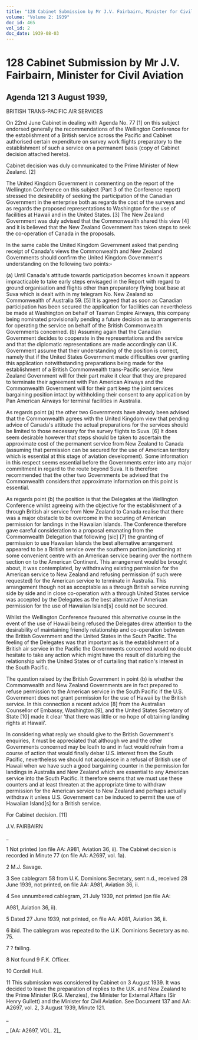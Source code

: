 ```yaml
---
title: "128 Cabinet Submission by Mr J.V. Fairbairn, Minister for Civil Aviation"
volume: "Volume 2: 1939"
doc_id: 465
vol_id: 2
doc_date: 1939-08-03
---
```


# 128 Cabinet Submission by Mr J.V. Fairbairn, Minister for Civil Aviation

## Agenda 121 3 August 1939,

BRITISH TRANS-PACIFIC AIR SERVICES

On 22nd June Cabinet in dealing with Agenda No. 77 [1] on this subject endorsed generally the recommendations of the Wellington Conference for the establishment of a British service across the Pacific and Cabinet authorised certain expenditure on survey work flights preparatory to the establishment of such a service on a permanent basis (copy of Cabinet decision attached hereto).

Cabinet decision was duly communicated to the Prime Minister of New Zealand. [2]

The United Kingdom Government in commenting on the report of the Wellington Conference on this subject (Part 3 of the Conference report) stressed the desirability of seeking the participation of the Canadian Government in the enterprise both as regards the cost of the surveys and as regards the proposed representations to Washington for the use of facilities at Hawaii and in the United States. [3] The New Zealand Government was duly advised that the Commonwealth shared this view [4] and it is believed that the New Zealand Government has taken steps to seek the co-operation of Canada in the proposals.

In the same cable the United Kingdom Government asked that pending receipt of Canada's views the Commonwealth and New Zealand Governments should confirm the United Kingdom Government's understanding on the following two points:-

(a) Until Canada's attitude towards participation becomes known it appears impracticable to take early steps envisaged in the Report with regard to ground organisation and flights other than preparatory flying boat base at Suva which is dealt with in my telegram No. New Zealand so Commonwealth of Australia 59. [5] It is agreed that as soon as Canadian participation has been secured the application for facilities can nevertheless be made at Washington on behalf of Tasman Empire Airways, this company being nominated provisionally pending a future decision as to arrangements for operating the service on behalf of the British Commonwealth Governments concerned. (b) Assuming again that the Canadian Government decides to cooperate in the representations and the service and that the diplomatic representations are made accordingly can U.K. Government assume that their understanding of the position is correct, namely that if the United States Government made difficulties over granting this application notwithstanding preparations being made for the establishment of a British Commonwealth trans-Pacific service, New Zealand Government will for their part make it clear that they are prepared to terminate their agreement with Pan American Airways and the Commonwealth Government will for their part keep the joint services bargaining position intact by withholding their consent to any application by Pan American Airways for terminal facilities in Australia.

As regards point (a) the other two Governments have already been advised that the Commonwealth agrees with the United Kingdom view that pending advice of Canada's attitude the actual preparations for the services should be limited to those necessary for the survey flights to Suva. [6] It does seem desirable however that steps should be taken to ascertain the approximate cost of the permanent service from New Zealand to Canada (assuming that permission can be secured for the use of American territory which is essential at this stage of aviation development). Some information in this respect seems essential before the Governments enter into any major commitment in regard to the route beyond Suva. It is therefore recommended that the other two Governments be advised that the Commonwealth considers that approximate information on this point is essential.

As regards point (b) the position is that the Delegates at the Wellington Conference whilst agreeing with the objective for the establishment of a through British air service from New Zealand to Canada realise that there was a major obstacle to be overcome in the securing of American permission for landings in the Hawaiian Islands. The Conference therefore gave careful consideration to a proposal emanating from the Commonwealth Delegation that following [sic] [7] the granting of permission to use Hawaiian Islands the best alternative arrangement appeared to be a British service over the southern portion junctioning at some convenient centre with an American service bearing over the northern section on to the American Continent. This arrangement would be brought about, it was contemplated, by withdrawing existing permission for the American service to New Zealand and refusing permission (if such were requested) for the American service to terminate in Australia. This arrangement though not as acceptable as a through British service running side by side and in close co-operation with a through United States service was accepted by the Delegates as the best alternative if American permission for the use of Hawaiian Island[s] could not be secured.

Whilst the Wellington Conference favoured this alternative course in the event of the use of Hawaii being refused the Delegates drew attention to the desirability of maintaining friendly relationship and co-operation between the British Government and the United States in the South Pacific. The feeling of the Delegates was that important as is the establishment of a British air service in the Pacific the Governments concerned would no doubt hesitate to take any action which might have the result of disturbing the relationship with the United States or of curtailing that nation's interest in the South Pacific.

The question raised by the British Government in point (b) is whether the Commonwealth and New Zealand Governments are in fact prepared to refuse permission to the American service in the South Pacific if the U.S. Government does not grant permission for the use of Hawaii by the British service. In this connection a recent advice [8] from the Australian Counsellor of Embassy, Washington [9], and the United States Secretary of State [10] made it clear 'that there was little or no hope of obtaining landing rights at Hawaii'.

In considering what reply we should give to the British Government's enquiries, it must be appreciated that although we and the other Governments concerned may be loath to and in fact would refrain from a course of action that would finally debar U.S. interest from the South Pacific, nevertheless we should not acquiesce in a refusal of British use of Hawaii when we have such a good bargaining counter in the permission for landings in Australia and New Zealand which are essential to any American service into the South Pacific. It therefore seems that we must use these counters and at least threaten at the appropriate time to withdraw permission for the American service to New Zealand and perhaps actually withdraw it unless U.S. Government can be induced to permit the use of Hawaiian Island[s] for a British service.

For Cabinet decision. [11]

J.V. FAIRBAIRN

_

1 Not printed (on file AA: A981, Aviation 36, ii). The Cabinet decision is recorded in Minute 77 (on file AA: A2697, vol. 1a).

2 M.J. Savage.

3 See cablegram 58 from U.K. Dominions Secretary, sent n.d., received 28 June 1939, not printed, on file AA: A981, Aviation 36, ii.

4 See unnumbered cablegram, 21 July 1939, not printed (on file AA:

A981, Aviation 36, ii).

5 Dated 27 June 1939, not printed, on file AA: A981, Aviation 36, ii.

6 ibid. The cablegram was repeated to the U.K. Dominions Secretary as no. 75.

7 ? failing.

8 Not found 9 F.K. Officer.

10 Cordell Hull.

11 This submission was considered by Cabinet on 3 August 1939. It was decided to leave the preparation of replies to the U.K. and New Zealand to the Prime Minister (R.G. Menzies), the Minister for External Affairs (Sir Henry Gullett) and the Minister for Civil Aviation. See Document 137 and AA: A2697, vol. 2, 3 August 1939, Minute 121.

_

_ [AA: A2697, VOL. 2]_
